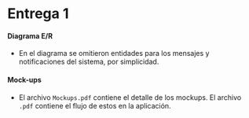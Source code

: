 # Entrega 1

#### Diagrama E/R
* En el diagrama se omitieron entidades para los mensajes y notificaciones del sistema, por simplicidad.

#### Mock-ups
* El archivo `Mockups.pdf` contiene el detalle de los mockups. El archivo `.pdf` contiene el flujo de estos en la aplicación.
